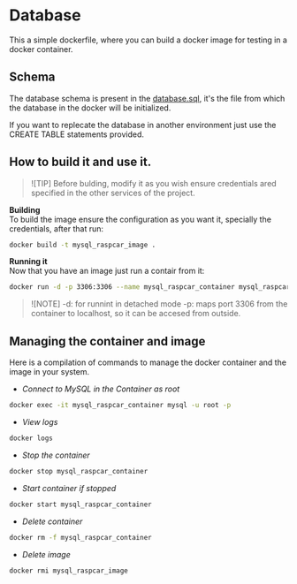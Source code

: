 # Database 
This a simple dockerfile, where you can build a docker image for testing in a docker container. 

## Schema
The database schema is present in the [database.sql](./database.sql), it's the file from which the database in the docker will be initialized.

If you want to replecate the database in another environment just use the CREATE TABLE statements provided. 

## How to build it and use it. 
> ![TIP]
> Before bulding, modify it as you wish ensure credentials ared specified in the other services of the project. 

__Building__ \
To build the image ensure the configuration as you want it, specially the credentials, after that run: 
```bash
docker build -t mysql_raspcar_image .
```
__Running it__ \
Now that you have an image just run a contair from it: 
```bash
docker run -d -p 3306:3306 --name mysql_raspcar_container mysql_raspcar_image
```
> ![NOTE]
> -d: for runnint in detached mode
> -p: maps port 3306 from the container to localhost, so it can be accesed from outside.

## Managing the container and image

Here is a compilation of commands to manage the docker container and the image in your system. 

- _Connect to MySQL in the Container as root_
```bash
docker exec -it mysql_raspcar_container mysql -u root -p
```
- _View logs_
```bash
docker logs 
```
- _Stop the container_
```bash
docker stop mysql_raspcar_container
```
- _Start container if stopped_
```bash
docker start mysql_raspcar_container
```
- _Delete container_
```bash
docker rm -f mysql_raspcar_container
```
- _Delete image_
```bash
docker rmi mysql_raspcar_image
```
